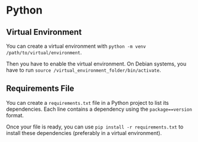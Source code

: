 # Python

## Virtual Environment

You can create a virtual environment with `python -m venv /path/to/virtual/environment`.

Then you have to enable the virtual environment. On Debian systems, you have to run
`source /virtual_environment_folder/bin/activate`.

## Requirements File

You can create a `requirements.txt` file in a Python project to list its dependencies. Each line
contains a dependency using the `package==version` format.

Once your file is ready, you can use `pip install -r requirements.txt` to install these dependencies
(preferably in a virtual environment).